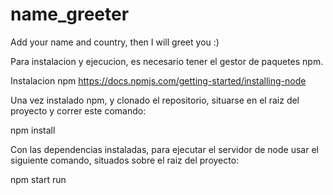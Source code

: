 # name_greeter
Add your name and country, then I will greet you :)

Para instalacion y ejecucion, es necesario tener el gestor de paquetes npm.

Instalacion npm
https://docs.npmjs.com/getting-started/installing-node

Una vez instalado npm, y clonado el repositorio, situarse en el raiz del proyecto y correr este comando:

npm install

Con las dependencias instaladas, para ejecutar el servidor de node usar el siguiente comando, situados sobre el raiz del proyecto:

npm start run
